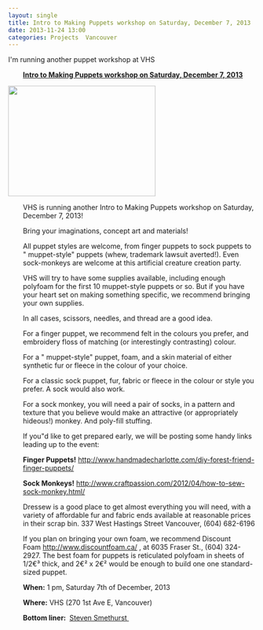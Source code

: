 ```yaml
---
layout: single
title: Intro to Making Puppets workshop on Saturday, December 7, 2013
date: 2013-11-24 13:00
categories: Projects  Vancouver
---
```

I'm running another puppet workshop at VHS
<p style="padding-left: 30px;"><strong><a href="http://vancouver.hackspace.ca/wp/2013/11/22/intro-to-making-puppets-workshop-on-saturday-december-7-2013/">Intro to Making Puppets workshop on Saturday, December 7, 2013</a></strong></p>
<img class="alignright" alt="" src="http://vancouver.hackspace.ca/wp/wp-content/uploads/2013/11/puppets071-300x225.jpg" width="300" height="225" />
<p style="padding-left: 30px;">VHS is running another Intro to Making Puppets workshop on Saturday, December 7, 2013!</p>
<p style="padding-left: 30px;">Bring your imaginations, concept art and materials!</p>
<p style="padding-left: 30px;">All puppet styles are welcome, from finger puppets to sock puppets to "
muppet-style" puppets (whew, trademark lawsuit averted!). Even sock-monkeys are welcome at this artificial creature creation party.</p>
<p style="padding-left: 30px;">VHS will try to have some supplies available, including enough polyfoam for the first 10 muppet-style puppets or so. But if you have your heart set on making something specific, we recommend bringing your own supplies.</p>
<p style="padding-left: 30px;">In all cases, scissors, needles, and thread are a good idea.</p>
<p style="padding-left: 30px;">For a finger puppet, we recommend felt in the colours you prefer, and embroidery floss of matching (or interestingly contrasting) colour.</p>
<p style="padding-left: 30px;">For a "
muppet-style" puppet, foam, and a skin material of either synthetic fur or fleece in the colour of your choice.</p>
<p style="padding-left: 30px;">For a classic sock puppet, fur, fabric or fleece in the colour or style you prefer. A sock would also work.</p>
<p style="padding-left: 30px;">For a sock monkey, you will need a pair of socks, in a pattern and texture that you believe would make an attractive (or appropriately hideous!) monkey. And poly-fill stuffing.</p>
<p style="padding-left: 30px;">If you&quot;d like to get prepared early, we will be posting some handy links leading up to the event:</p>
<p style="padding-left: 30px;"><strong>Finger Puppets!</strong>
<a href="http://www.handmadecharlotte.com/diy-forest-friend-finger-puppets/">http://www.handmadecharlotte.com/diy-forest-friend-finger-puppets/</a></p>
<p style="padding-left: 30px;"><strong>Sock Monkeys!</strong>
<a href="http://www.craftpassion.com/2012/04/how-to-sew-sock-monkey.html">http://www.craftpassion.com/2012/04/how-to-sew-sock-monkey.html/</a></p>
<p style="padding-left: 30px;">Dressew is a good place to get almost everything you will need, with a variety of affordable fur and fabric ends available at reasonable prices in their scrap bin. 337 West Hastings Street Vancouver, (604) 682-6196</p>
<p style="padding-left: 30px;">If you plan on bringing your own foam, we recommend Discount Foam <a href="http://www.discountfoam.ca/">http://www.discountfoam.ca/</a> , at 6035 Fraser St., (604) 324-2927. The best foam for puppets is reticulated polyfoam in sheets of 1/2€³ thick, and 2€² x 2€² would be enough to build one one standard-sized puppet.</p>
<p style="padding-left: 30px;"><strong>When:</strong>
1 pm, Saturday 7th of December, 2013</p>
<p style="padding-left: 30px;"><strong>Where:</strong>
VHS (270 1st Ave E, Vancouver)</p>
<p style="padding-left: 30px;"><strong>Bottom liner: </strong>
<a href="http://www.abluestar.com/">Steven Smethurst </a></p>
